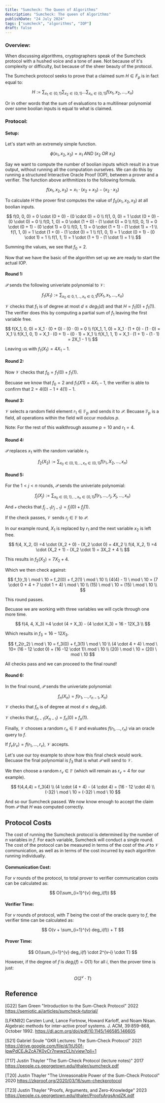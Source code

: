 ```yaml
---
title: "Sumcheck: The Queen of Algorithms"
description: "Sumcheck: The queen of Algorithms"
publishDate: "24 July 2024"
tags: ["sumcheck", "algorithms", "IOP"]
draft: false 
---
```


### Overview:

When discussing algorithms, cryptographers speak of the Sumcheck protocol with a hushed voice and a tone of awe.  Not because of it's complexity or difficulty, but because of the sheer beauty of the protocol.

The Sumcheck protocol seeks to prove that a claimed sum $H \in F_p$ is in fact equal to:

$$
H := \sum_{x_1 \in \{0,1\}} \sum_{x_2 \in \{0,1\}}... \sum_{x_n \in \{0,1\}} f(x_1, x_2,...,x_n)
$$

Or in other words that the sum of evaluations to a multilinear polynomial over some boolian inputs is equal to what is claimed.

### Protocol:

#### Setup:

Let's start with an extremely simple function.

$$
\phi(x_1, x_2, x_3) = x_1 \ AND \ (x_2 \ OR \ x_3)
$$

Say we want to compute the number of boolian inputs which result in a true output, without running all the computation ourselves.  We can do this by running a structured Interactive Oracle Proof (IOP), between a prover and a verifier.  The function above arithmitizes to the following formula.

$$
f(x_1, x_2, x_3) = x_1 \cdot (x_2 + x_3) - (x_2 \cdot x_3)
$$

To calculate $H$ the prover first computes the value of $f_0(x_1, x_2, x_3)$ at all boolian inputs.

$$
f(0, 0, 0) = 0 \cdot (0 + 0) - (0 \cdot 0) = 0 \\
f(1, 0, 0) = 1 \cdot (0 + 0) - (0 \cdot 0) = 0 \\
f(0, 1, 0) = 0 \cdot (1 + 0) - (1 \cdot 0) = 0 \\
f(0, 0, 1) = 0 \cdot (0 + 1) - (0 \cdot 1) = 0 \\ 
f(0, 1, 1) = 0 \cdot (1 + 1) - (1 \cdot 1) = -1 \\ 
f(1, 1, 0) = 1 \cdot (1 + 0) - (1 \cdot 0) = 1 \\ 
f(1, 0, 1) = 1 \cdot (0 + 1) - (0 \cdot 1) = 1 \\
f(1, 1, 1) = 1 \cdot (1 + 1) - (1 \cdot 1) = 1 \\
$$

Summing the values, we see that $f_0 = 2$.

Now that we have the basic of the algorithm set up we are ready to start the actual IOP.

#### Round 1:

$\mathcal{P}$ sends the following univeriate polynomial to $\mathcal{V}$:

$$
f_1(X_1) := \sum_{x_0 \in {0,1},.., x_n \in {0,1}} f(X_1, x_1,..., x_n)
$$

$\mathcal{V}$ checks that $f_1$ is of degree at most $d \le deg_1(d)$ and that $H = f_1(0) + f_1(1)$.  The verifier does this by computing a partial sum of $f_1$ leaving the first variable free.

$$
f(X_1, 0, 0) = X_1 · (0 + 0) - (0 · 0) = 0           \\
f(X_1, 1, 0) = X_1 · (1 + 0) - (1 · 0) = X_1         \\
f(X_1, 0, 1) = X_1 · (0 + 1) - (0 · 1) = X_1         \\
f(X_1, 1, 1) = X_1 · (1 + 1) - (1 · 1) = 2X_1 - 1    \\
$$

Leaving us with $f_1(X_1) = 4X_1 - 1$.

#### Round 2:

Now $\mathcal{V}$ checks that $f_0 = f_1(0) + f_1(1)$.

Becuase we know that $f_0 = 2$ and $f_1(X1) = 4X_1 - 1$, the verifier is able to confirm that $2 = 4(0) -1 + 4(1) - 1$.

#### Round 3:

$\mathcal{V}$ selects a random field element $r_1 \in \mathbb{F_p}$ and sends it to $\mathcal{P}$. Becuase $\mathbb{F_p}$ is a field, all operations within the field will occur modulos $p$.

Note: For the rest of this walkthrough assume $p=10$ and $r_1=4$.

#### Round 4:

$\mathcal{P}$ replaces $x_1$ with the random variable $r_1$.

$$
f_2(X_2) := \sum_{x_0 \in \{0,1\},.., x_n \in \{0,1\}} f(r_1, X_2,..., x_n)
$$

#### Round 5:

For the $1 < j < n$ rounds, $\mathcal{P}$ sends the univeriate polynomial:

$$
f_j(X_j) := \sum_{x_0 \in \{0,1\},.., x_n \in \{0,1\}} f(r_1,...,r_j,X_j,..., x_n)
$$

And $\mathcal{v}$ checks that $f_{j-1}(r_{j-1}) = f_j(0) + f_j(1)$.

If the check passes, $\mathcal{V}$ sends $r_j \in \mathbb{F}$ to $\mathcal{P}$.

In our example round, $X_1$ is replaced by $r_1$ and the next variable $x_2$ is left free. 

$$
f(4, X_2, 0) =4  \cdot (X_2 + 0) - (X_2 \cdot 0) = 4X_2 \\
f(4, X_2, 1) =4  \cdot (X_2 + 1) - (X_2 \cdot 1) = 3X_2 + 4 \\ 
$$

This results in $f_2(X_2) = 7X_2 + 4$. 

Which we then check against:

$$
f_1(r_1) \ mod \ 10 = f_2(0) + f_2(1) \ mod \ 10 \\
(4(4) - 1) \ mod \ 10 = (7 \cdot 0 + 4 + 7 \cdot 1 + 4) \ mod \ 10 \\
(15) \ mod \ 10 = (15) \ mod \ 10 \\
$$

This round passes.

Becuase we are working with three variables we will cycle through one more time.

$$
f(4, 4, X_3) =4  \cdot (4 + X_3) - (4 \cdot X_3) = 16 - 12X_3 \\
$$

Which results in $f_3 = 16 - 12X_3$.

$$
f_2(r_2) \ mod \ 10 = f_3(0) + f_3(1) \ mod \ 10 \\
(4 \cdot 4 + 4) \ mod \ 10= (16 - 12 \cdot 0) + (16 -12 \cdot 1)\ mod \ 10 \\
(20) \ mod \ 10 = (20) \ mod \ 10
$$

All checks pass and we can proceed to the final round!

#### Round 6:

In the final round, $\mathcal{P}$ sends the univeriate polynomial:

$$
f_n(X_n) = f(r_1, ..., r_{n-1}, X_n)
$$

$\mathcal{V}$ checks that $f_n$ is of degree at most $d \le deg_n(d)$. 

$\mathcal{V}$ checks that $f_{n-1}(X_{n-1}) = f_n(0) + f_n(1)$.

Finally, $\mathcal{V}$ chooses a random $r_n \in \mathbb{F}$ and evaluates $f(r_1,...,r_n)$ via an oracle query to $f$.

If $f_v(r_v)= f(r_1,...,r_v)$, $\mathcal{V}$ accepts. 

Let's use our toy example to show how this final check would work.  Becuase the final polynomial is $f_3$ that is what $\mathcal{P}$ will send to $\mathcal{V}$.

We then choose a random $r_v \in \mathbb{F}$ (which will remain as $r_v = 4$ for our example).

$$
f(4,4,4) = f_3(4) \\
 (4 \cdot (4 + 4) - (4 \cdot 4) = (16 - 12 \cdot 4) \\ 
 (-32) \ mod \ 10 = (-32) \ mod \ 10
$$

And so our Sumcheck passed.  We now know enough to accept the claim from $\mathcal{P}$ that $H$ was computed correctly. 

## Protocol Costs

The cost of running the Sumcheck protocol is determined by the number of $n$ variables in $f$.  For each variable, Sumcheck will conduct a single round.  The cost of the protocol can be measured in terms of the cost of the $\mathcal{P}$ to $\mathcal{V}$ communication, as well as in terms of the cost incurred by each algorithm running individually. 

#### Communication Cost:

For $v$ rounds of the protocol, to total prover to verifier communication costs can be calculated as:

$$
O(\sum_{i=1}^{v} deg_i(f))
$$

#### Verifier Time:

For $v$ rounds of protocol, with $T$ being the cost of the oracle query to $f$, the verifier time can be calculated as:

$$
O(v + \sum_{i=1}^{v} deg_i(f)) + T
$$

#### Prover Time:

$$
O(\sum_{i=1}^{v} deg_i(f) \cdot 2^{v-i} \cdot T)
$$

However, if the degree of $f$ is $deg_i(f) = O(1)$ for all $i$, then the prover time is just:

$$
O(2^v \cdot T)
$$

## Reference

[G22] Sam Green "Introduction to the Sum-Check Protocol" 2022                        https://semiotic.ai/articles/sumcheck-tutorial/

[LFKN92] Carsten Lund, Lance Fortnow, Howard Karloff, and Noam Nisan. Algebraic methods for inter-active proof systems. J. ACM, 39:859–868, October 1992.
https://dl.acm.org/doi/pdf/10.1145/146585.146605

[S21] Gabriel Soule "GKR Lectures: The Sum-Check Protocol" 2021 https://drive.google.com/file/d/1tU50f-IpwPdCEJkZcA7K0vCr7nwwzCLh/view?pli=1

[T17] Justin Thayler "The Sum-Check Protocol (lecture notes)" 2017 https://people.cs.georgetown.edu/jthaler/sumcheck.pdf

[T20] Justin Thayler "The Unreasonable Power of the Sum-Check  Protocol" 2020
https://zkproof.org/2020/03/16/sum-checkprotocol

[T23] Justin Thayler "Proofs, Arguments, and Zero-Knowledge" 2023 https://people.cs.georgetown.edu/jthaler/ProofsArgsAndZK.pdf
